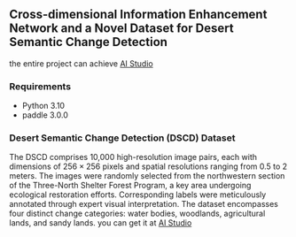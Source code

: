 ## Cross-dimensional Information Enhancement Network and a Novel Dataset for Desert Semantic Change Detection

the entire project can achieve [AI Studio](https://aistudio.baidu.com/projectdetail/7245102?sUid=285037&shared=1&ts=1741756831113)

### Requirements
- Python 3.10
- paddle 3.0.0

### Desert Semantic Change Detection (DSCD) Dataset

The DSCD comprises 10,000 high-resolution image pairs, each with dimensions of $256 \times 256$ pixels and spatial resolutions ranging from 0.5 to 2 meters. The images were randomly selected from the northwestern section of the Three-North Shelter Forest Program, a key area undergoing ecological restoration efforts. Corresponding labels were meticulously annotated through expert visual interpretation. The dataset encompasses four distinct change categories: water bodies, woodlands, agricultural lands, and sandy lands. you can get it at [AI Studio](https://aistudio.baidu.com/datasetdetail/306959)

